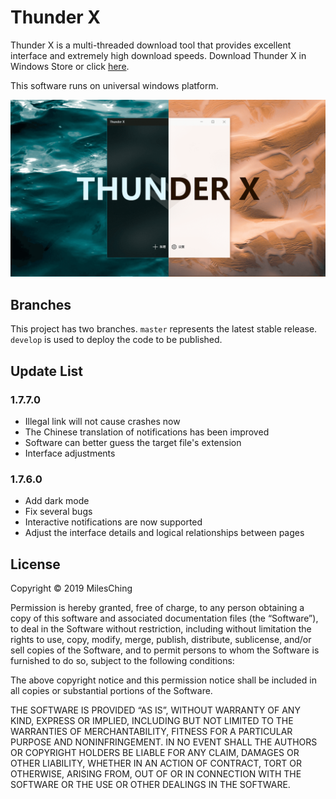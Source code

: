 # Thunder X

Thunder X is a multi-threaded download tool that provides excellent interface and extremely high download speeds. Download Thunder X in Windows Store or click [here](https://www.microsoft.com/en-us/p/thunder-x/9njqw2wdtd43?activetab=pivot:overviewtab).

This software runs on universal windows platform.

![Thunder X](https://raw.githubusercontent.com/MilesChing/ThunderX/master/ScreenShots/TXW.png)

## Branches

This project has two branches. `master` represents the latest stable release. `develop` is used to deploy the code to be published.

## Update List

### 1.7.7.0

- Illegal link will not cause crashes now
- The Chinese translation of notifications has been improved
- Software can better guess the target file's extension
- Interface adjustments

### 1.7.6.0

- Add dark mode
- Fix several bugs
- Interactive notifications are now supported
- Adjust the interface details and logical relationships between pages

## License

Copyright © 2019 MilesChing

Permission is hereby granted, free of charge, to any person obtaining a copy of this software and associated documentation files (the “Software”), to deal in the Software without restriction, including without limitation the rights to use, copy, modify, merge, publish, distribute, sublicense, and/or sell copies of the Software, and to permit persons to whom the Software is furnished to do so, subject to the following conditions:

The above copyright notice and this permission notice shall be included in all copies or substantial portions of the Software.

THE SOFTWARE IS PROVIDED “AS IS”, WITHOUT WARRANTY OF ANY KIND, EXPRESS OR IMPLIED, INCLUDING BUT NOT LIMITED TO THE WARRANTIES OF MERCHANTABILITY, FITNESS FOR A PARTICULAR PURPOSE AND NONINFRINGEMENT. IN NO EVENT SHALL THE AUTHORS OR COPYRIGHT HOLDERS BE LIABLE FOR ANY CLAIM, DAMAGES OR OTHER LIABILITY, WHETHER IN AN ACTION OF CONTRACT, TORT OR OTHERWISE, ARISING FROM, OUT OF OR IN CONNECTION WITH THE SOFTWARE OR THE USE OR OTHER DEALINGS IN THE SOFTWARE.
